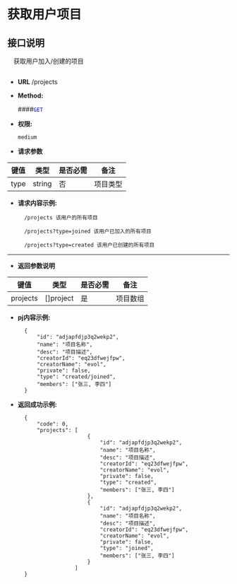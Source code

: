 # 获取用户项目

## 接口说明

　获取用户加入/创建的项目

## 


* **URL**
        /projects

* **Method:**
  
  ####<font color=blue>`GET`</font>

* **权限:**

  `medium`

*  **请求参数**

**键值** | **类型** | **是否必需** | **备注**
---------|----------|--------------|---------
type|string|否|项目类型

* **请求内容示例:**


        /projects 该用户的所有项目
        
        /projects?type=joined 该用户已加入的所有项目
        
        /projects?type=created 该用户已创建的所有项目
--- 
*  **返回参数说明**

**键值** | **类型** | **是否必需** | **备注**
---------|----------|--------------|---------
projects    |[]project |是 |项目数组

* **pj内容示例:**


        {
            "id": "adjapfdjp3q2wekp2",
            "name": "项目名称",
            "desc": "项目描述",
            "creatorId": "eq23dfwejfpw",
            "creatorName": "evol",
            "private": false,
            "type": "created/joined",
            "members": ["张三, 李四"]
        } 

* **返回成功示例:**


        {
            "code": 0,
            "projects": [        
                            {
                                "id": "adjapfdjp3q2wekp2",
                                "name": "项目名称",
                                "desc": "项目描述",
                                "creatorId": "eq23dfwejfpw",
                                "creatorName": "evol",
                                "private": false,
                                "type": "created",
                                "members": ["张三, 李四"]
                            },
                            {
                                "id": "adjapfdjp3q2wekp2",
                                "name": "项目名称",
                                "desc": "项目描述",
                                "creatorId": "eq23dfwejfpw",
                                "creatorName": "evol",
                                "private": false,
                                "type": "joined",
                                "members": ["张三, 李四"]
                            }
                        ]
        } 


